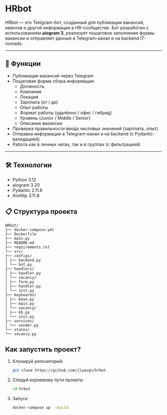 # HRbot

HRbot — это Telegram-бот, созданный для публикации вакансий, ивентов и другой информации в HR-сообществе. Бот разработан с использованием **aiogram 3**, реализует пошаговое заполнение формы вакансии и отправляет данные в Telegram-канал и на backend IT-nomads.

---

## 🚀 Функции

- Публикация вакансий через Telegram
- Пошаговая форма сбора информации:
  - Должность
  - Компания
  - Локация
  - Зарплата (от / до)
  - Опыт работы
  - Формат работы (удалённо / офис / гибрид)
  - Уровень (Junior / Middle / Senior)
  - Описание вакансии
- Проверка правильности ввода числовых значений (зарплата, опыт)
- Отправка информации в Telegram-канал и на backend (с Pydantic-валидацией)
- Работа как в личных чатах, так и в группах (с фильтрацией)

---

## 🛠 Технологии

- Python 3.12
- aiogram 3.20
- Pydantic 2.11.6
- Aiohttp 3.11.8

## 📋 Структура проекта
```angular2html
HRbot/
├── docker-compose.yml
├── Dockerfile
├── main.py
├── README.md
├── requirements.txt
└── src/
├── configs/
│ ├── backend.py
│ └── bot.py
├── handlers/
│ ├── handler.py
│ └── vacancy/
│ ├── form.py
│ ├── handler.py
│ └── init.py
├── keyboards/
│ ├── base.py
│ ├── main.py
│ └── vacancy/
│ ├── kb.py
│ └── init.py
├── services/
│ └── sender.py
└── states/
└── vacancy.py
```

## Как запустить проект?

1. Клонируй репозиторий:
   ```bash
   git clone https://github.com/ilyasqn/hrbot
2. Следуй корневому пути проекта:
   ```bash
   cd hrbot
3. Запуск:
   ```bash
   docker-compose up --build